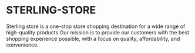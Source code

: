 # STERLING-STORE
Sterling store is a one-stop store shopping destination for a wide range of high-quality products Our mission is to provide our customers with the best shopping experience possible, with a focus on quality, affordability, and convenience.
